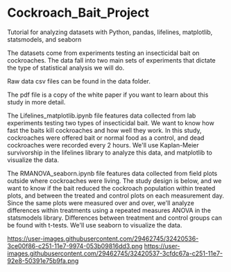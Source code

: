 # Cockroach_Bait_Project
Tutorial for analyzing datasets with Python, pandas, lifelines, matplotlib, statsmodels, and seaborn

The datasets come from experiments testing an insecticidal bait on cockroaches. The data fall into two main sets of experiments that dictate the type of statistical analysis we will do.

Raw data csv files can be found in the data folder. 

The pdf file is a copy of the white paper if you want to learn about this study in more detail.

The Lifelines_matplotlib.ipynb file features data collected from lab experiments testing two types of insecticidal bait. We want to know how fast the baits kill cockroaches and how well they work. In this study, cockroaches were offered bait or normal food as a control, and dead cockroaches were recorded every 2 hours.  We'll use Kaplan-Meier survivorship in the lifelines library to analyze this data, and matplotlib to visualize the data. 

The RMANOVA_seaborn.ipynb file features data collected from field plots outside where cockroaches were living. The study design is below, and we want to know if the bait reduced the cockroach population within treated plots, and between the treated and control plots on each measurement day. Since the same plots were measured over and over, we'll analyze differences within treatments using a repeated measures ANOVA in the statsmodels library. Differences between treatment and control groups can be found with t-tests. We'll use seaborn to visualize the data.

https://user-images.githubusercontent.com/29462745/32420536-3ce00f86-c251-11e7-9974-053b09816dd3.png
https://user-images.githubusercontent.com/29462745/32420537-3cfdc67a-c251-11e7-92e8-50391e75b9fa.png

